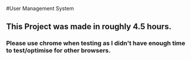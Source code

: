 #User Management System
## This Project was made in roughly 4.5 hours.
### Please use chrome when testing as I didn't have enough time to test/optimise for other browsers.
